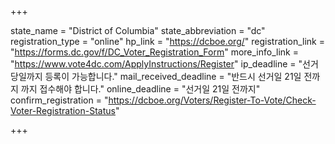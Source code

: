 +++

state_name = "District of Columbia"
state_abbreviation = "dc"
registration_type = "online"
hp_link = "https://dcboe.org/"
registration_link = "https://forms.dc.gov/f/DC_Voter_Registration_Form"
more_info_link = "https://www.vote4dc.com/ApplyInstructions/Register"
ip_deadline = "선거당일까지 등록이 가능합니다."
mail_received_deadline = "반드시 선거일 21일 전까지 까지 접수해야 합니다."
online_deadline = "선거일 21일 전까지"
confirm_registration = "https://dcboe.org/Voters/Register-To-Vote/Check-Voter-Registration-Status"

+++